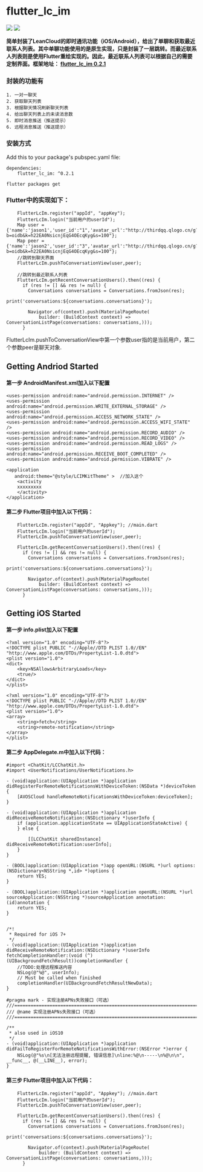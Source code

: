 # flutter_lc_im

![](index.jpeg)
![](list.jpeg)


**简单封装了LeanCloud的即时通讯功能（iOS/Android），给出了单聊和获取最近联系人列表。其中单聊功能使用的是原生实现，只是封装了一层跳转。而最近联系人列表则是使用Flutter重绘实现的。因此，最近联系人列表可以根据自己的需要定制界面。框架地址：
[flutter_lc_im 0.2.1](https://pub.dev/packages/flutter_lc_im#-readme-tab-)**

### 封装的功能有

	1. 一对一聊天
	2. 获取聊天列表
	3. 根据聊天情况刷新聊天列表
	4. 给出聊天列表上的未读消息数
	5. 即时消息推送（推送提示）
	6. 远程消息推送（推送提示）
   
### 安装方式
Add this to your package's pubspec.yaml file:

	dependencies:
		flutter_lc_im: ^0.2.1
		  
	flutter packages get

### Flutter中的实现如下：
		 
        FlutterLcIm.register("appId", "appKey");
        FlutterLcIm.login("当前用户的userId");
        Map user = {'name':'jason1','user_id':"1",'avatar_url':"http://thirdqq.qlogo.cn/g?b=oidb&k=h22EA0NsicnjEqG4OEcqKyg&s=100"};
        Map peer = {'name':'jason2','user_id':"3",'avatar_url':"http://thirdqq.qlogo.cn/g?b=oidb&k=h22EA0NsicnjEqG4OEcqKyg&s=100"};
        //跳转到聊天界面
        FlutterLcIm.pushToConversationView(user,peer);
        
        //跳转到最近联系人列表
        FlutterLcIm.getRecentConversationUsers().then((res) {
          if (res != [] && res != null) {
            Conversations conversations = Conversations.fromJson(res);
                      print('conversations:${conversations.conversations}');

            Navigator.of(context).push(MaterialPageRoute(
                builder: (BuildContext context) => ConversationListPage(conversations: conversations,)));
          }        
FlutterLcIm.pushToConversationView中第一个参数user指的是当前用户，第二个参数peer是聊天对象.

## Getting Andriod Started
#### 第一步 AndroidManifest.xml加入以下配置
    <uses-permission android:name="android.permission.INTERNET" />
    <uses-permission android:name="android.permission.WRITE_EXTERNAL_STORAGE" />
    <uses-permission android:name="android.permission.ACCESS_NETWORK_STATE" />
    <uses-permission android:name="android.permission.ACCESS_WIFI_STATE" />
    <uses-permission android:name="android.permission.RECORD_AUDIO" />
    <uses-permission android:name="android.permission.RECORD_VIDEO" />
    <uses-permission android:name="android.permission.READ_LOGS" />
    <uses-permission android:name="android.permission.RECEIVE_BOOT_COMPLETED" />
    <uses-permission android:name="android.permission.VIBRATE" />
    
    <application
       android:theme="@style/LCIMKitTheme" >  //加入这个
		<activity
		xxxxxxxxx
		</activity>
	</application>
#### 第二步 Flutter项目中加入以下代码：
        FlutterLcIm.register("appId", "Appkey"); //main.dart
        FlutterLcIm.login("当前用户的userId");    
        FlutterLcIm.pushToConversationView(user,peer);
        
        FlutterLcIm.getRecentConversationUsers().then((res) {
          if (res != [] && res != null) {
            Conversations conversations = Conversations.fromJson(res);
                      print('conversations:${conversations.conversations}');

            Navigator.of(context).push(MaterialPageRoute(
                builder: (BuildContext context) => ConversationListPage(conversations: conversations,)));
          }

## Getting iOS Started

#### 第一步 info.plist加入以下配置
	<?xml version="1.0" encoding="UTF-8"?>
	<!DOCTYPE plist PUBLIC "-//Apple//DTD PLIST 1.0//EN" "http://www.apple.com/DTDs/PropertyList-1.0.dtd">
	<plist version="1.0">
	<dict>
		<key>NSAllowsArbitraryLoads</key>
		<true/>
	</dict>
	</plist>
	
	<?xml version="1.0" encoding="UTF-8"?>
	<!DOCTYPE plist PUBLIC "-//Apple//DTD PLIST 1.0//EN" "http://www.apple.com/DTDs/PropertyList-1.0.dtd">
	<plist version="1.0">
	<array>
		<string>fetch</string>
		<string>remote-notification</string>
	</array>
	</plist>
	
#### 第二步 AppDelegate.m中加入以下代码：

	#import <ChatKit/LCChatKit.h>
	#import <UserNotifications/UserNotifications.h>
	
	- (void)application:(UIApplication *)application didRegisterForRemoteNotificationsWithDeviceToken:(NSData *)deviceToken {
	    [AVOSCloud handleRemoteNotificationsWithDeviceToken:deviceToken];
	}
	
	- (void)application:(UIApplication *)application didReceiveRemoteNotification:(NSDictionary *)userInfo {
	    if (application.applicationState == UIApplicationStateActive) {
	    } else {
	
	        [[LCChatKit sharedInstance] didReceiveRemoteNotification:userInfo];
	    }
	}

	- (BOOL)application:(UIApplication *)app openURL:(NSURL *)url options:(NSDictionary<NSString *,id> *)options {
	    return YES;
	}
	
	- (BOOL)application:(UIApplication *)application openURL:(NSURL *)url sourceApplication:(NSString *)sourceApplication annotation:(id)annotation {
	    return YES;
	}


	/*!
	 * Required for iOS 7+
	 */
	- (void)application:(UIApplication *)application
	didReceiveRemoteNotification:(NSDictionary *)userInfo
	fetchCompletionHandler:(void (^)(UIBackgroundFetchResult))completionHandler {
	    //TODO:处理远程推送内容
	    NSLog(@"%@", userInfo);
	    // Must be called when finished
	    completionHandler(UIBackgroundFetchResultNewData);
	}
	
	#pragma mark - 实现注册APNs失败接口（可选）
	///=============================================================================
	/// @name 实现注册APNs失败接口（可选）
	///=============================================================================
	
	/**
	 * also used in iOS10
	 */
	- (void)application:(UIApplication *)application didFailToRegisterForRemoteNotificationsWithError:(NSError *)error {
	    NSLog(@"%s\n[无法注册远程提醒, 错误信息]\nline:%@\n-----\n%@\n\n", __func__, @(__LINE__), error);
	}

#### 第三步 Flutter项目中加入以下代码：
        FlutterLcIm.register("appId", "Appkey"); //main.dart
        FlutterLcIm.login("当前用户的userId");    
        FlutterLcIm.pushToConversationView(user,peer);
        
        FlutterLcIm.getRecentConversationUsers().then((res) {
          if (res != [] && res != null) {
            Conversations conversations = Conversations.fromJson(res);
                      print('conversations:${conversations.conversations}');

            Navigator.of(context).push(MaterialPageRoute(
                builder: (BuildContext context) => ConversationListPage(conversations: conversations,)));
          }
